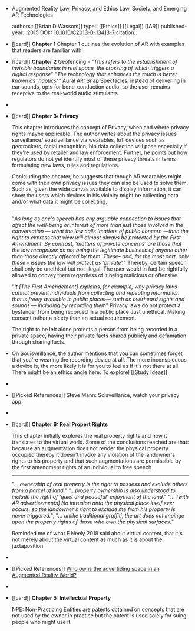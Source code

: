 - Augmented Reality Law, Privacy, and Ethics                                                                                            Law, Society, and Emerging AR Technologies
  
  authors:: [[Brian D Wassom]]
  type:: [[Ethics]] [[Legal]] [[AR]]
  published-year:: 2015
  DOI:: [10.1016/C2013-0-13413-7](https://doi.org/10.1016/C2013-0-13413-7) 
  citation::
- [[card]] **Chapter 1**
  Chapter 1 outlines the evolution of AR with examples that readers are familiar with.
- [[card]] **Chapter 2**
  Geofencing - "*This refers to the establishment of invisible boundaries in real space, the crossing of which triggers a digital response*"
  _"The technology that enhances the touch is better known as 'haptics'."_
  Aural AR: Snap Spectacles, instead of delivering in ear sounds, opts for bone-conduction audio, so the user remains receptive to the real-world audio stimulants.
-
- [[card]] **Chapter 3: Privacy**
  
  This chapter introduces the concept of Privacy, when and where privacy rights maybe applicable. The author writes about the privacy issues surveillance/ sousiveillance via wearables, IoT devices such as geotrackers, facial recognition, bio data collection will pose especially if they're used by retailer and law enforcement. Further, he points out how regulators do not yet identify most of these privacy threats in terms formulating new laws, rules and regulations.
  
  Conlcluding the chapter, he suggests that though AR wearables might come with their own privacy issues they can also be used to solve them. Such as, given the wide canvas available to display information, it can show the users which devices in his vicinity might be collecting data and/or what data it might be collecting.
  
  ---------------------------------------------------------------------------------------------------------
  
  "_As long as one's speech has any arguable connection to issues that affect the well-being or interest of more than just those involved in the conversation — what the law calls 'matters of public concern'—then the right to express that view will almost always be protected by the First Amendment. By contrast, 'matters of private concerns' are those that the law recognises as not being the legitimate business of anyone other than those directly affected by them. These– and, for the most part, only these – issues the law will protect as 'private'._"
  Thereby, certain speech shall only be unethical but not illegal. The user would in fact be rightfully allowed to convey them regardless of it being malicious or offensive.
  
  "_It [The First Amendement] explains, for example, why privacy laws cannot prevent individuals from collecting and repeating information that is freely available in public places— such as overheard sights and sounds — including by recording them_"
  Privacy laws do not protect a bystander from being recorded in a public place Just unethical. Making consent rather a nicety than an actual requirement.
  
  The right to be left alone protects a person from being recorded in a private space, having their private facts shared publicly and defamation through sharing facts.
- On Souisveillance, the author mentions that you can sometimes forget that you're wearing the recording device at all. The more inconspicuous a device is, the more likely it is for you to feel as if it's not there at all. There might be an ethics angle here. To explore! [[Study Ideas]]
-
- [[Picked References]] Steve Mann: Soisveillance, watch your privacy app
-
- [[card]] **Chapter 6: Real Propert Rights**
  
  This chapter initially explores the real property rights and how it translates to the virtual world. Some of the conclusions reached are that: because an augmentation does not render the physical property occupied thereby it doesn't invoke any violation of the landowner's rights to his property and that such augmentations are permissible by the first amendment rights of an individual to free speech
  
  ---------------------------------------------------------------------------------------------------------
  
  "... _ownership of real property is the right to possess and exclude others from a parcel of land._"
  "..._property ownership is also understood to include the right of 'quiet and peaceful' enjoyment of the land._"
  "_... [with AR advertisements] No intrusion onto the physical place itself ever occurs, so the landowner's right to exclude me from his property is never triggered._", "_... unlike traditional graffiti, the art does not impinge upon the property rights of those who own the physical surfaces._"
  
  Reminded me of what E Neely 2018 said about virtual content, that it's not merely about the virtual content as much as it is about the juxtaposition.
-
- [[Picked References]] [Who owns the advertiding space in an Augmented Reality World?](https://www.porternovelli.com/intelligence/2011/06/06/who-owns-the-adverstising-space-in-an-augmented-reality-world/)
-
- [[card]] **Chapter 5: Intellectual Property**
  
  NPE: Non-Practicing Entities are patents obtained on concepts that are not used by the owner in practice but the patent is used solely for suing people who might use it.